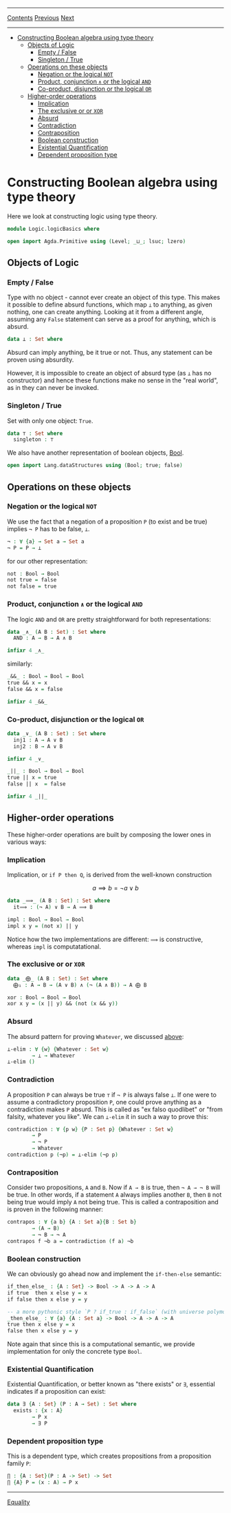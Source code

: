 ****
[Contents](contents.html)
[Previous](Logic.introduction.html)
[Next](Logic.equality.html)

<!-- START doctoc generated TOC please keep comment here to allow auto update -->
<!-- DON'T EDIT THIS SECTION, INSTEAD RE-RUN doctoc TO UPDATE -->
****

- [Constructing Boolean algebra using type theory](#constructing-boolean-algebra-using-type-theory)
  - [Objects of Logic](#objects-of-logic)
    - [Empty / False](#empty--false)
    - [Singleton / True](#singleton--true)
  - [Operations on these objects](#operations-on-these-objects)
    - [Negation or the logical `NOT`](#negation-or-the-logical-not)
    - [Product, conjunction `∧` or the logical `AND`](#product-conjunction-%E2%88%A7-or-the-logical-and)
    - [Co-product, disjunction or the logical `OR`](#co-product-disjunction-or-the-logical-or)
  - [Higher-order operations](#higher-order-operations)
    - [Implication](#implication)
    - [The exclusive or or `XOR`](#the-exclusive-or-or-xor)
    - [Absurd](#absurd)
    - [Contradiction](#contradiction)
    - [Contraposition](#contraposition)
    - [Boolean construction](#boolean-construction)
    - [Existential Quantification](#existential-quantification)
    - [Dependent proposition type](#dependent-proposition-type)

<!-- END doctoc generated TOC please keep comment here to allow auto update -->


# Constructing Boolean algebra using type theory

Here we look at constructing logic using type theory.

```agda
module Logic.logicBasics where

open import Agda.Primitive using (Level; _⊔_; lsuc; lzero)
```

## Objects of Logic

### Empty / False

Type with no object - cannot ever create an object of this type. This makes it possible to define absurd functions, which map `⟂` to anything, as given nothing, one can create anything. Looking at it from a different angle, assuming any `False` statement can serve as a proof for anything, which is absurd.

```agda
data ⟂ : Set where
```

Absurd can imply anything, be it true or not. Thus, any statement can be proven using absurdity.

However, it is impossible to create an object of absurd type (as `⟂` has no constructor) and hence these functions make no sense in the "real world", as in they can never be invoked.


### Singleton / True

Set with only one object: `True`.

```agda
data ⊤ : Set where
  singleton : ⊤
```

We also have another representation of boolean objects, [Bool](./Types.dataStructures.html#boolean-type).

```agda
open import Lang.dataStructures using (Bool; true; false)
```

## Operations on these objects

### Negation or the logical `NOT`

We use the fact that a negation of a proposition `P` (to exist and be true) implies `¬ P` has to be false, `⟂`.

```agda
¬ : ∀ {a} → Set a → Set a
¬ P = P → ⟂
```

for our other representation:

```agda
not : Bool → Bool
not true = false
not false = true
```

### Product, conjunction `∧` or the logical `AND`

The logic `AND` and `OR` are pretty straightforward for both representations:

```agda
data _∧_ (A B : Set) : Set where
  AND : A → B → A ∧ B

infixr 4 _∧_
```

similarly:

```agda
_&&_ : Bool → Bool → Bool
true && x = x
false && x = false

infixr 4 _&&_
```

### Co-product, disjunction or the logical `OR`

```agda
data _∨_ (A B : Set) : Set where
  inj1 : A → A ∨ B
  inj2 : B → A ∨ B

infixr 4 _∨_
```

```agda
_||_ : Bool → Bool → Bool
true || x = true
false || x  = false

infixr 4 _||_
```

## Higher-order operations

These higher-order operations are built by composing the lower ones in various ways:

### Implication

Implication, or `if P then Q`, is derived from the well-known construction

$$
a ⟹ b = ¬ a ∨ b
$$

```agda
data _⟹_ (A B : Set) : Set where
  it⟹ : (¬ A) ∨ B → A ⟹ B
```

```agda
impl : Bool → Bool → Bool
impl x y = (not x) || y
```

Notice how the two implementations are different: `⟹` is constructive, whereas `impl` is computatational.

### The exclusive or or `XOR`

```agda
data _⨁_ (A B : Set) : Set where
  ⨁₁ : A → B → (A ∨ B) ∧ (¬ (A ∧ B)) → A ⨁ B
```

```agda
xor : Bool → Bool → Bool
xor x y = (x || y) && (not (x && y))
```

### Absurd

The absurd pattern for proving `Whatever`, we discussed [above](#empty--false):

```agda
⟂-elim : ∀ {w} {Whatever : Set w}
        → ⟂ → Whatever
⟂-elim ()
```

### Contradiction

A proposition `P` can always be true `⊤` if `¬ P` is always false `⟂`. If one were to assume a contradictory proposition `P`, one could prove anything as a contradiction makes `P` absurd. This is called as "ex falso quodlibet" or "from falsity, whatever you like". We can `⟂-elim` it in such a way to prove this:

```agda
contradiction : ∀ {p w} {P : Set p} {Whatever : Set w}
        → P
        → ¬ P
        → Whatever
contradiction p (¬p) = ⟂-elim (¬p p)
```

### Contraposition

Consider two propositions, `A` and `B`. Now if `A → B` is true, then `¬ A → ¬ B` will be true. In other words, if a statement `A` always implies another `B`, then `B` not being true would imply `A` not being true. This is called a contraposition and is proven in the following manner:

```agda
contrapos : ∀ {a b} {A : Set a}{B : Set b}
        → (A → B)
        → ¬ B → ¬ A
contrapos f ¬b a = contradiction (f a) ¬b
```

### Boolean construction

We can obviously go ahead now and implement the `if-then-else` semantic:

```agda
if_then_else_ : {A : Set} -> Bool -> A -> A -> A
if true  then x else y = x
if false then x else y = y

-- a more pythonic style `P ? if_true : if_false` (with universe polymorphism)
_then_else_ : ∀ {a} {A : Set a} -> Bool -> A -> A -> A
true then x else y = x
false then x else y = y
```

Note again that since this is a computational semantic, we provide implementation for only the concrete type `Bool`.

### Existential Quantification

Existential Quantification, or better known as "there exists" or `∃`, essential indicates if a proposition can exist:

```agda
data ∃ {A : Set} (P : A → Set) : Set where
  exists : {x : A}
        → P x
        → ∃ P
```

### Dependent proposition type

This is a dependent type, which creates propositions from a proposition family `P`:

```agda
∏ : {A : Set}(P : A -> Set) -> Set
∏ {A} P = (x : A) → P x
```

****
[Equality](./Logic.equality.html)
